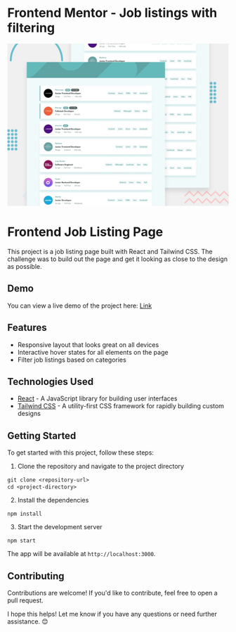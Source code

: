 # Frontend Mentor - Job listings with filtering

![Design preview for the Job listings with filtering coding challenge](./design/desktop-preview.jpg)


# Frontend Job Listing Page

This project is a job listing page built with React and Tailwind CSS. The challenge was to build out the page and get it looking as close to the design as possible.

## Demo

You can view a live demo of the project here: [Link](https://static-job-listings-master-azr-arch.vercel.app/)

## Features

- Responsive layout that looks great on all devices
- Interactive hover states for all elements on the page
- Filter job listings based on categories

## Technologies Used

- [React](https://reactjs.org/) - A JavaScript library for building user interfaces
- [Tailwind CSS](https://tailwindcss.com/) - A utility-first CSS framework for rapidly building custom designs

## Getting Started

To get started with this project, follow these steps:

1. Clone the repository and navigate to the project directory
```
git clone <repository-url>
cd <project-directory>
```

2. Install the dependencies
```
npm install
```

3. Start the development server
```
npm start
```

The app will be available at `http://localhost:3000`.

## Contributing

Contributions are welcome! If you'd like to contribute, feel free to open a pull request.

I hope this helps! Let me know if you have any questions or need further assistance. 😊

